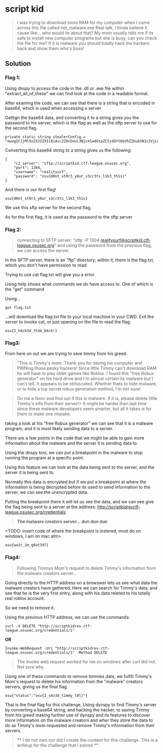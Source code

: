 # script kid
> I was trying to download more RAM for my computer when I came across this file called not_malware.exe
> Real talk, I kinda believe it cause like... who would lie about that?
> My mom usually tells me if its safe to install new computer programs but she is busy, can you check the file for me?
> If it is malware you should totally hack the hackers back and show them who's boss!
## Solution

### Flag 1:
Using dnspy to access the code in the .dll or .exe file within "extract_all_of_these" we can find look at the code in a readable format. 

After examing the code, we can see that there is a string that is encoded in base64, which is used when accessing a server 

Gettign the base64 data, and converting it to a string gives you the password to his server, which is the flag as well as the sftp server to use for the second flag.

```shell
private static string stealerConfig =
"ewogICJjMl9zZXJ2ZXIi0iAic2Z0cDovL3NjcmlwdGtpZC5jdGYtbGVhZ2Uub3N1c2VjLm9yZyIsCiAgInBvcnQiOiAxMzA0LAogICJ1c2VybmFtZSI6ICJyZWFsaXR5c3VyZiIsCiAgInBhc3N3b3JkIjogIm9zdXtkMG50X3N0MHIzX3kwdXJfczNjcjN0c19sMWszX3RoMXN9Igp9ICA=";
```

Converting this base64 string to a string gives us the following:
```shell
{
    "c2_server": "sftp://scriptkid.ctf-league.osusec.org",
    "port": 1304,
    "username": "realitsurf",
    "password": "osu{d0nt_st0r3_y0ur_s3cr3ts_l1k3_th1s}"
}
```

And there is our first flag!

```shell
osu{d0nt_st0r3_y0ur_s3cr3ts_l1k3_th1s}
```

We use this sftp server for the second flag.

As for the first flag, it is used as the password to the sftp server

### Flag 2:
>connecting to SFTP server: "sftp -P 1304 realitysurf@scriptkid.ctf-league.osusec.org" and using the password from the previous flag, we can access the server.

In the SFTP server, there is an "ftp" directory; within it, there is the flag.txt, which you don't have permission to read.

Trying to use cat flag.txt will give you a error

Using help shows what commands we do have access to. One of which is the "get" command

Using...
```shell
get flag.txt
```

...will download the flag.txt file to your local machine in your CWD. Exit the server to invoke cat, or just opening on the file to read the flag:

```shell
osu{I_h4ck3d_th3m_b4ck!}
```

### Flag3: 
From here on out we are trying to save timmy from his greed.

>"This is Timmy's mom. Thank you for saving his computer and PWNing those pesky hackers!
>Since little Timmy can't download RAM he will have to play older games like Roblox.
>I found this "free Robux generator" on his hard drive and I'm almost certain its malware but I can't tell.
>It appears to be obfuscated. Whether thats to hide malware, or to hide a top secret robux generation method, I'm not sure!

>Do me a favor and find out if this is malware. If it is, please delete little Timmy's info from their server!>
>It might be harder than last time since these malware developers seem smarter, but all it takes is for them to make one mistake.

taking a look at his "free Robux generator" we can see that it is a malware program, and it is most likely sending data to a server.

There are a few points in the code that we might be able to gain more information about the malware and the server it is sending data to.

Using the dnspy tool, we can put a breakpoint in the malware to stop running the program at a specific point.

Using this feature we can look at the data being sent to the server, and the server it is being sent to.

Normally this data is encrypted but if we put a breakpoint at where the information is being decrypted before its used to send information to the server, we can see the unencrypted data.

Putting the breakpoint there it will let us see the data, and we can see give the flag being sent to a server at the address: http://scriptkidrevctf-league.osusec.org/credentials

>**The malware creators server... dun dun dun**

<TODO: insert code of where the breakpoint is instered, must do on windows, I am on mac atm>

```shell
osu{wa1t_1m_g0at3d?}
```

### Flag4: 
>Following Timmys Mom's request to delete Timmy's information from the malware creators server...

Going directly to the HTTP address on a browswer lets us see what data the malware creators have gathered.
Here we can search for Timmy's data, and see that he is the very first entry, along with his data releted to his totally real roblox account.

So we need to remove it.

Using the previous HTTP address, we can use the commands:

```shell
curl -X DELETE "http://scriptkidrev.ctf-league.osusec.org/credentials/1"
```

**OR**

```shell
Invoke-WebRequest -Uri "http://scriptkidrev.ctf-league.osusec.org/credentials/1" -Method DELETE
```
> The invoke web request worked for me on windows after curl did not. Not sure why

Using one of these commands to remove timmies data, we fulfill Timmy's Mom's request to delete his information from the "malware" creators servers, giving us the final flag. 

```shell
osu{"status":"osu{I_s4v3d_t1mmy_l0l}"}
```

That is the final flag for this challenge. Using dynspy to find Timmy's server by converting a base64 string, and hacking the hacker, to saving Timmy from his greed making further use of dynspy and its features to discover more information on the malware creators and wher they store the data to do as Timmy's mom requested and remove Timmy's information from their servers.


>** I do not own nor did I create the content for this challenge. This is a writeup for the challenge that I solved **
